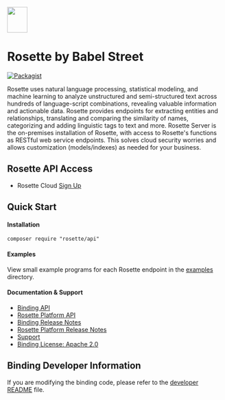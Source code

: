 <a href="https://www.babelstreet.com/rosette"><img src="https://charts.babelstreet.com/icon.png" width="47" height="60"/></a>
# Rosette by Babel Street

[![Packagist](https://img.shields.io/packagist/v/rosette/api.svg?colorB=bright%20green&style=flat)](https://packagist.org/packages/rosette/api)

Rosette uses natural language processing, statistical modeling, and machine learning to analyze unstructured and semi-structured text across hundreds of language-script combinations, revealing valuable information and actionable data. Rosette provides endpoints for extracting entities and relationships, translating and comparing the similarity of names, categorizing and adding linguistic tags to text and more. Rosette Server is the on-premises installation of Rosette, with access to Rosette's functions as RESTful web service endpoints. This solves cloud security worries and allows customization (models/indexes) as needed for your business.

## Rosette API Access
- Rosette Cloud [Sign Up](https://developer.rosette.com/signup)

## Quick Start

#### Installation
```
composer require "rosette/api"
```

#### Examples
View small example programs for each Rosette endpoint
in the [examples](https://github.com/rosette-api/php/tree/develop/examples) directory.

#### Documentation & Support
- [Binding API](https://rosette-api.github.io/php/)
- [Rosette Platform API](https://docs.babelstreet.com/API/en/index-en.html)
- [Binding Release Notes](https://github.com/rosette-api/php/wiki/Release-Notes)
- [Rosette Platform Release Notes](https://babelstreet.my.site.com/support/s/article/Rosette-Cloud-Release-Notes)
- [Support](https://babelstreet.my.site.com/support/s/)
- [Binding License: Apache 2.0](https://github.com/rosette-api/php/blob/develop/LICENSE.txt)

## Binding Developer Information
If you are modifying the binding code, please refer to the [developer README](https://github.com/rosette-api/php/tree/develop/DEVELOPER.md) file.



